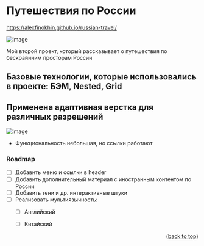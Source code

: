 
# Путешествия по России
https://alexfinokhin.github.io/russian-travel/
<div id="top"></div>

![image](https://user-images.githubusercontent.com/101180377/161977714-cf891c76-f667-44b8-90a2-7ee706408a35.png)

Мой второй проект, который рассказывает о путешествия по бескрайнним просторам России

## Базовые технологии, которые использовались в проекте: БЭМ, Nested, Grid
## Применена адаптивная верстка для различных разрешений
![image](https://c.tenor.com/JdNHrW-dfq0AAAAC/%D1%8D%D1%82%D0%BE%D0%B1%D0%B0%D0%B7%D0%B0-%D0%B1%D0%B0%D0%B7%D0%B0.gif)
- Функциональность небольшая, но ссылки работают



### Roadmap
- [ ] Добавить меню и ссылки в header
- [ ] Добавить дополнительный материал с иностранным контентом по России
- [ ] Добавить тени и др. интерактивные штуки
- [ ] Реализовать мультиязычность:
    - [ ] Английский
    - [ ] Китайский


<p align="right">(<a href="#top">back to top</a>)</p>



